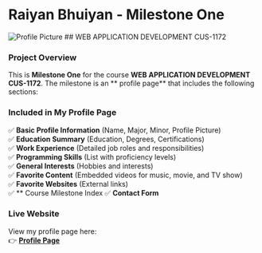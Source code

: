 # Raiyan Bhuiyan - Milestone One  
<img src="https://media.licdn.com/dms/image/v2/D5603AQG8d7QsKMFF2A/profile-displayphoto-shrink_800_800/profile-displayphoto-shrink_800_800/0/1709080661790?e=1743638400&v=beta&t=USkXtw95oDBZxSCxzLO5UL7m3p7mq76HjBOrqJvdgD8" alt="Profile Picture">
## WEB APPLICATION DEVELOPMENT CUS-1172  

### **Project Overview**  
This is **Milestone One** for the course **WEB APPLICATION DEVELOPMENT CUS-1172**. The milestone is an ** profile page** that includes the following sections:  

### **Included in My Profile Page**  
✅ **Basic Profile Information** (Name, Major, Minor, Profile Picture)  
✅ **Education Summary** (Education, Degrees, Certifications)  
✅ **Work Experience** (Detailed job roles and responsibilities)  
✅ **Programming Skills** (List with proficiency levels)  
✅ **General Interests** (Hobbies and interests)  
✅ **Favorite Content** (Embedded videos for music, movie, and TV show)  
✅ **Favorite Websites** (External links)  
✅ ** Course Milestone Index 
✅ **Contact Form**  

### **Live Website**  
View my profile page here:  
👉 [**Profile Page**](https://raiyanb.github.io/Profile-Page/)  




